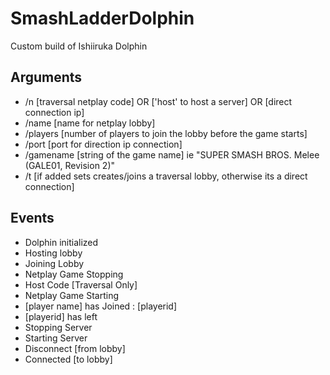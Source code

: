 # SmashLadderDolphin
Custom build of Ishiiruka Dolphin

## Arguments
- /n [traversal netplay code] OR ['host' to host a server] OR [direct connection ip]
- /name [name for netplay lobby]
- /players [number of players to join the lobby before the game starts]
- /port [port for direction ip connection]
- /gamename [string of the game name] ie "SUPER SMASH BROS. Melee (GALE01, Revision 2)"
- /t [if added sets creates/joins a traversal lobby, otherwise its a direct connection]

## Events
- Dolphin initialized
- Hosting lobby
- Joining Lobby
- Netplay Game Stopping
- Host Code [Traversal Only]
- Netplay Game Starting
- [player name] has Joined : [playerid]
- [playerid] has left
- Stopping Server
- Starting Server
- Disconnect [from lobby]
- Connected [to lobby]
